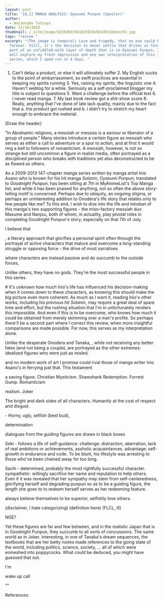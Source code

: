 ```yaml
---
layout: post
title: "[Q.1] MANGA ANALYSIS: Oyasumi Punpun (Spoiler)"
author:
  - Watannabe Tatsuya
date: 12/10/2020
thumbnail: /_site/image/92283033361625824e9243931bdeec93.jpg
tags: "review "
excerpt: "(The image is temporal) Love and tragedy, that no one could be happy
  forever. Still, it's the decision to never settle that drives us forward. As
  part of an unfiddled-with layer of depth that is in Oyasumi Punpun, I may as
  well explore my fresh impression and one own interpretation of this 147-chaper
  series, which I sped-run in 4 days. "
---
```

1. Can't delay a product, or else it will ultimately suffer  2. My English sucks to the point of embarrassment, so swift practices are essential in keeping my spirits running  3. Yes, raising my spirits, the linguistic one  4. Haven't weblog for a while. Seriously as a self-proclaimed blogger my title is subject to questions  5. Want a challenge before the official test  6. I never read manga.  7. My last book review got a shit-show score  8. Really, anything that I've done of late lack quality, mainly due to the fact that a. the product got rushed and b. i didn't try to stretch my heart enough to embrace the material.

(Draw the header)

"In Abrahamic religions, a messiah or messias is a saviour or liberator of a group of people." Many stories introduce a certain figure as messiah who serves as either a call to adventure or a spur to action, and at first it would ring a bell to followers of romanticism. A messiah, however, is not so strange but still uncommon a figure in realist media,  often portrayed as a disciplined person who breaks with traditions yet also deconstructed to be as flawed as others. 

As a 2009-2013 147-chapter manga series written by manga artist Inio Asano who is known for his hit manga *Solanin*, *Oyasumi Punpun*, translated to *Goodnight Punpun*, has been sitting at 7th in MyAnimeList's Top Manga list; and while it has been praised for anything, not so often the above story-telling motif is concerned. Perhaps due to ubiquity, an ongoing stigma, or perhaps an uninteresting addition to Onodera's life story that relates only to few people like me? To this end, I wish to dive into the life and mindset of this manga's two supporting figures - the miso-factory messiah duo Masume and Nanjou, both of whom, in actuality, play pivotal roles in completing Goodnight Punpun's story, especially on that 7th of July.

I believe that 

, a literary approach that glorifies a personal spirit often through the portrayal of active characters that mature and overcome a long-standing struggle or opposing force - the drive of most narratives



where characters are instead passive and do succumb to the outside forces,



Unlike others, they have no gods. They're the most successful people in this series.

\# It's unknown how much Inio's life has influenced his decision-making when it comes down to these characters, as knowing this should make the big picture even more coherent. As much as I want it, reading Inio's other works, including his previous hit *Solanin*, may require a great deal of spare time and effort, but the rushing situation that I'm in unfortunately renders this impossible. And even if this is to be overcome, who knows how much it could be obtained from merely skimming over a man's profile. So perhaps there'll be a second part where I correct this review, when more insightful comparisons are made possible. For now, this serves as my interpretation alone.

Unlike the desperate Onodera and Tanaka, , while not receiving any better fates (and not being a couple), are portrayed as the other extremes: idealized figures who were just as misled.

and no modern work of art I promise could rival those of manga writer Inio Asano's in ferrying just that. This testament

a saving figure. Christian Mysticism. Shawshank Redemption. Forrest Gump. Romanticism

realism. Joker

The bright and dark sides of all characters. Humanity at the cost of respect and disgust.

\- Horny, ugly, selfish (best bud), 

determination

dialogues from the guiding figures are drawn in black boxes

Seki - follows a life of self-guidance. challenge: distraction, aberration, lack of real ambitions or achievements, assholic acquaintances. advantage: self-growth in endurance and code. To be blunt, his lifestyle was arresting to those who've been chained away for too long. 

Sachi - determined, probably the most rightfully successful character. sympathetic: willingly sacrifice her name and reputation to help others. Even if it was revealed that her sympathy may stem from self-centeredness, glorifying herself and degrading punpun so as to be a guiding figure, the length she goes to to redeem herself serves as her redeeming feature.

always believe themselves to be superior, selfishly love others.

(disclaimer, I hate categorizing) (definition here) (FLCL, lll)

NGE?

Yet these figures are far and few between, and in the realistic Japan that is in Goodnight Punpun, they succumb to all sorts of concussions. The same world as in Joker. Interesting, in one of Tanaka's dream sequences, the textbooks that are her betty noires made references to the going state of the world, including politics, science, society, ... all of which were enmeshed into poppycocks. What could be deduced, you might have guessed that out.

I'm 

wake up call

""

References: